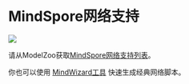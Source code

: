 # MindSpore网络支持

<a href="https://gitee.com/mindspore/docs/blob/r1.8/docs/mindspore/source_zh_cn/note/network_list_ms.md" target="_blank"><img src="https://mindspore-website.obs.cn-north-4.myhuaweicloud.com/website-images/r1.8/resource/_static/logo_source.png"></a>

请从ModelZoo获取[MindSpore网络支持列表](https://gitee.com/mindspore/models/blob/master/README_CN.md#目录)。

你也可以使用 [MindWizard工具](https://gitee.com/mindspore/mindinsight/tree/r1.8/mindinsight/wizard/) 快速生成经典网络脚本。
